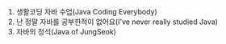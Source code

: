 1. 생활코딩 자바 수업(Java Coding Everybody)
2. 난 정말 자바를 공부한적이 없어요(I've never really studied Java)
3. 자바의 정석(Java of JungSeok)
